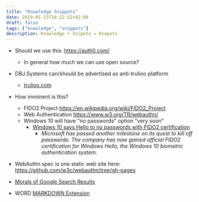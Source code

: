 ```yaml
---
title: "Knowledge Snippets"
date: 2019-05-15T16:12:52+02:00
draft: false
tags: ["knowledge", "snippets"]
description: Knowledge + Snipets = Knopets
---
```


- Should we use this: https://auth0.com/
  - In general how much we can use open source?
- DBJ.Systems can/should be advertised as anti-trulioo platform
  - [trulioo.com](https://www.trulioo.com/)

- How imminent is this?
  - FIDO2 Project https://en.wikipedia.org/wiki/FIDO2_Project
  - Web Authentication https://www.w3.org/TR/webauthn/
  - Windows 10 will have "no passwords" option "very soon"
     - [Windows 10 says Hello to no passwords with FIDO2 certification](https://www.zdnet.com/article/windows-10-says-hello-to-no-passwords-with-fido2-certification/)
	     - *Microsoft has passed another milestone on its quest to kill off passwords. The company has now gained official FIDO2 certification for Windows Hello, the Windows 10 biometric authentication system.* 
- WebAuthn spec is one static web site here: https://github.com/w3c/webauthn/tree/gh-pages
- [Morals of Google Search Results](https://www.ted.com/talks/andreas_ekstrom_the_moral_bias_behind_your_search_results/discussion#t-545554)
- WORD [MARKDOWN Extension](http://www.writage.com) 
